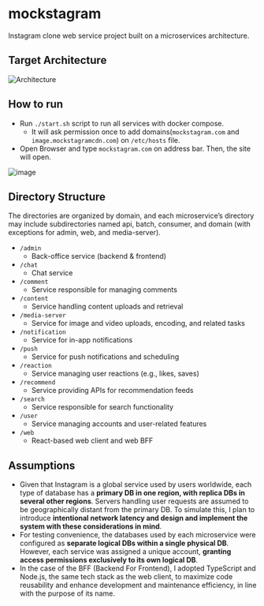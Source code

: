 # mockstagram

Instagram clone web service project built on a microservices architecture.

## Target Architecture
![Architecture](https://github.com/user-attachments/assets/beef331c-372d-4233-a4b6-d72446b1f72e)

## How to run

* Run `./start.sh` script to run all services with docker compose.
  * It will ask permission once to add domains(`mockstagram.com` and `image.mockstagramcdn.com`) on `/etc/hosts` file.
* Open Browser and type `mockstagram.com` on address bar. Then, the site will open.

![image](https://github.com/user-attachments/assets/69b9f333-71ba-4550-9315-1d1b812d7111)

## Directory Structure

The directories are organized by domain, and each microservice’s directory may include subdirectories named api, batch, consumer, and domain (with exceptions for admin, web, and media-server).

* `/admin`
  * Back-office service (backend & frontend)
* `/chat`
  * Chat service
* `/comment`
  * Service responsible for managing comments
* `/content`
  * Service handling content uploads and retrieval
* `/media-server`
  * Service for image and video uploads, encoding, and related tasks
* `/notification`
  * Service for in-app notifications
* `/push`
  * Service for push notifications and scheduling
* `/reaction`
  * Service managing user reactions (e.g., likes, saves)
* `/recommend`
  * Service providing APIs for recommendation feeds
* `/search`
  * Service responsible for search functionality
* `/user`
  * Service managing accounts and user-related features
* `/web`
  * React-based web client and web BFF

## Assumptions
* Given that Instagram is a global service used by users worldwide, each type of database has a **primary DB in one region, with replica DBs in several other regions**. Servers handling user requests are assumed to be geographically distant from the primary DB. To simulate this, I plan to introduce **intentional network latency and design and implement the system with these considerations in mind**.
* For testing convenience, the databases used by each microservice were configured as **separate logical DBs within a single physical DB**. However, each service was assigned a unique account, **granting access permissions exclusively to its own logical DB**.
* In the case of the BFF (Backend For Frontend), I adopted TypeScript and Node.js, the same tech stack as the web client, to maximize code reusability and enhance development and maintenance efficiency, in line with the purpose of its name.
